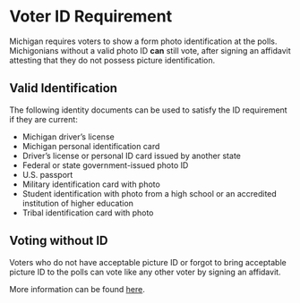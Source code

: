 # Voter ID Requirement

Michigan requires voters to show a form photo identification at the polls.
Michigonians without a valid photo ID **can** still vote, after signing an
affidavit attesting that they do not possess picture
identification.

## Valid Identification

The following identity documents can be used to satisfy the ID requirement
if they are current:

- Michigan driver’s license
- Michigan personal identification card
- Driver’s license or personal ID card issued by another state
- Federal or state government-issued photo ID
- U.S. passport
- Military identification card with photo
- Student identification with photo from a high school or an
accredited institution of higher education
- Tribal identification card with photo

## Voting without ID
Voters who do not have acceptable picture ID or forgot to bring acceptable
picture ID to the polls can vote like any other voter by signing an affidavit.

More information can be found [here](https://www.michigan.gov/sos/0,4670,7-127-1633_8716-178123--,00.html).
